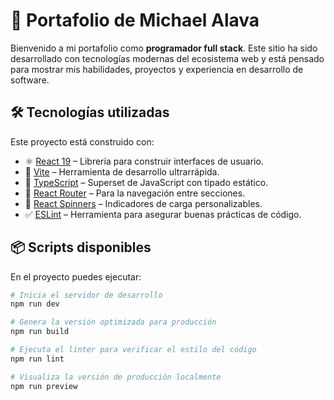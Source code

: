 # 🚀 Portafolio de Michael Alava

Bienvenido a mi portafolio como **programador full stack**. Este sitio ha sido desarrollado con tecnologías modernas del ecosistema web y está pensado para mostrar mis habilidades, proyectos y experiencia en desarrollo de software.

## 🛠️ Tecnologías utilizadas

Este proyecto está construido con:

- ⚛️ [React 19](https://reactjs.org/) – Librería para construir interfaces de usuario.
- 🚀 [Vite](https://vitejs.dev/) – Herramienta de desarrollo ultrarrápida.
- 💬 [TypeScript](https://www.typescriptlang.org/) – Superset de JavaScript con tipado estático.
- 🔀 [React Router](https://reactrouter.com/) – Para la navegación entre secciones.
- 🎨 [React Spinners](https://www.davidhu.io/react-spinners/) – Indicadores de carga personalizables.
- ✅ [ESLint](https://eslint.org/) – Herramienta para asegurar buenas prácticas de código.

## 📦 Scripts disponibles

En el proyecto puedes ejecutar:

```bash
# Inicia el servidor de desarrollo
npm run dev

# Genera la versión optimizada para producción
npm run build

# Ejecuta el linter para verificar el estilo del código
npm run lint

# Visualiza la versión de producción localmente
npm run preview

